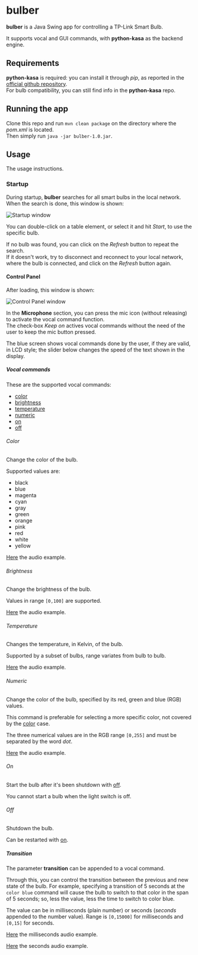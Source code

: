 # bulber

**bulber** is a Java Swing app for controlling a TP-Link Smart Bulb.

It supports vocal and GUI commands, with **python-kasa** as the backend engine.

## Requirements

**python-kasa** is required: you can install it through *pip*, as reported in the
[official github repository](https://github.com/python-kasa/python-kasa). \
For bulb compatibility, you can still find info in the **python-kasa** repo.

## Running the app

Clone this repo and run `mvn clean package` on the directory where the *pom.xml* is located.\
Then simply run `java -jar bulber-1.0.jar`.

## Usage

The usage instructions.

### Startup

During startup, **bulber** searches for all smart bulbs in the local network.\
When the search is done, this window is shown:

![Startup window](screenshots/bulber_start_window.png?raw=true "startup window")

You can double-click on a table element, or select it and hit *Start*, to use the specific bulb.

If no bulb was found, you can click on the *Refresh* button to repeat the search.\
If it doesn't work, try to disconnect and reconnect to your local network, where the bulb is connected,
and click on the *Refresh* button again.

#### Control Panel

After loading, this window is shown:

![Control Panel window](screenshots/bulber_control_panel.png?raw=true "control panel window")

In the **Microphone** section, you can press the mic icon (without releasing) to activate the vocal command function.\
The check-box *Keep on* actives vocal commands without the need of the user to keep the mic button pressed.

The blue screen shows vocal commands done by the user, if they are valid, in LCD style; the slider below
changes the speed of the text shown in the display.

##### Vocal commands

These are the supported vocal commands:

* [color](#color)
* [brightness](#brightness)
* [temperature](#temperature)
* [numeric](#numeric)
* [on](#on)
* [off](#off)

###### Color

Change the color of the bulb.

Supported values are:

* black
* blue
* magenta
* cyan
* gray
* green
* orange
* pink
* red
* white
* yellow

[Here](audio_samples/color_blue.wav "color example") the audio example.

###### Brightness

Change the brightness of the bulb.

Values in range `[0,100]` are supported.

[Here](audio_samples/brightness_85.wav "brightness example") the audio example.

###### Temperature

Changes the temperature, in Kelvin, of the bulb.

Supported by a subset of bulbs, range variates from bulb to bulb.

[Here](audio_samples/temperature_2550.wav "temperature example") the audio example.

###### Numeric

Change the color of the bulb, specified by its red, green and blue (RGB) values.

This command is preferable for selecting a more specific color, not covered by the [color](#color) case.

The three numerical values are in the RGB range `[0,255]` and must be separated by the word *dot*.

[Here](audio_samples/numeric_0_dot_255_dot_0.wav "numeric example") the audio example.

###### On

Start the bulb after it's been shutdown with [off](#off).

You cannot start a bulb when the light switch is off.

###### Off

Shutdown the bulb.

Can be restarted with [on](#on).

##### Transition

The parameter **transition** can be appended to a vocal command.

Through this, you can control the transition between the previous and new state of the bulb. For example,
specifying a transition of 5 seconds at the `color blue` command will cause the bulb to switch to that color
in the span of 5 seconds; so, less the value, less the time to switch to color blue.

The value can be in milliseconds (plain number) or seconds (*seconds* appended to the number value).
Range is `[0,15000]` for milliseconds and `[0,15]` for seconds.

[Here](audio_samples/temperature_2550_transition_3780.wav "transition millis example") the milliseconds audio example.

[Here](audio_samples/temperature_2550_transition_2_seconds.wav "transition seconds example") the seconds audio example.